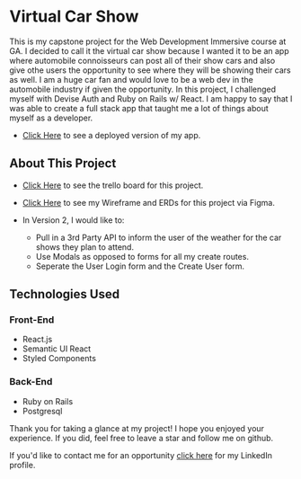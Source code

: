 # Virtual Car Show

This is my capstone project for the Web Development Immersive course at GA. I decided to call it the virtual car show because I wanted it to be an app where automobile connoisseurs can post all of their show cars and also give othe users the opportunity to see where they will be showing their cars as well. I am a huge car fan and would love to be  a web dev in the automobile industry if given the opportunity. In this project, I challenged myself with Devise Auth and Ruby on Rails w/ React. I am happy to say that I was able to create a full stack app that taught me a lot of things about myself as a developer.

* [Click Here](https://virtualcs.herokuapp.com/) to see a deployed version of my app.

## About This Project

* [Click Here](https://trello.com/b/IDvbS4QW/vcs-virtual-car-show) to see the trello board for this project.

* [Click Here](https://www.figma.com/file/d3wSNfakUn1BloAWxxzrbSyH/VCS-Virtual-Car-Show?node-id=0%3A1) to see my Wireframe and ERDs for this project via Figma.

* In Version 2, I would like to:
     * Pull in a 3rd Party API to inform the user of the weather for the car shows they plan to attend.
     * Use Modals as opposed to forms for all my create routes.
     * Seperate the User Login form and the Create User form.

## Technologies Used
### Front-End
* React.js
* Semantic UI React
* Styled Components

### Back-End
* Ruby on Rails
* Postgresql


Thank you for taking a glance at my project! I hope you enjoyed your experience. If you did, feel free to leave a star and follow me on github.

If you'd like to contact me for an opportunity [click here](https://www.linkedin.com/in/patrick-lai-fang7/) for my LinkedIn profile.
